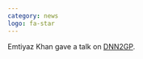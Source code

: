 ```yaml
---
category: news
logo: fa-star
---
```


Emtiyaz Khan gave a talk on [DNN2GP](https://emtiyaz.github.io/papers/12May2020_dnn2gp_PI_talk.pdf).


